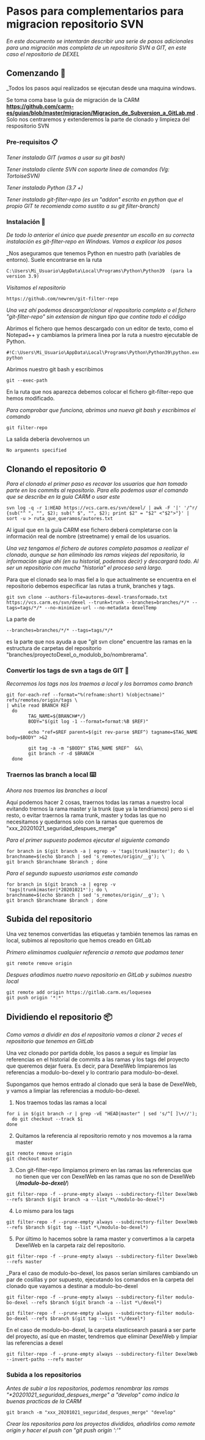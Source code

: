 # Pasos para complementarios para migracion repositorio SVN

_En este documento se intentarán describir una serie de pasos adicionales para una  migración mas completa de un repositorio SVN a GIT, en este caso el repositorio de DEXEL_

## Comenzando 🚀

_Todos los pasos aquí realizados se ejecutan desde una maquina windows.

Se toma coma base la guía de migración de la CARM **https://github.com/carm-es/guias/blob/master/migracion/Migracion_de_Subversion_a_GitLab.md** .
Solo nos centraremos y extenderemos la parte de clonado y limpieza del respositorio SVN


### Pre-requisitos 📋

_Tener instalado GIT (vamos a usar su git bash)_

_Tener instalado cliente SVN con soporte linea de comandos (Vg: TortoiseSVN)_

_Tener instalado Python (3.7 +)_

_Tener instalado git-filter-repo (es un "addon" escrito en python que el propio GIT te recomienda como sustito a su git filter-branch)_


### Instalación 🔧

_De todo lo anterior el único que puede presentar un escollo en su correcta instalación es git-filter-repo en Windows. Vamos a explicar los pasos_

_Nos aseguramos que tenemos Python en nuestro path (variables de entorno). Suele encontrarse en la ruta

```
C:\Users\Mi_Usuario\AppData\Local\Programs\Python\Python39  (para la version 3.9)
```

_Visitamos el repositorio_

```
https://github.com/newren/git-filter-repo
```

_Una vez ahí podemos descargar/clonar el repositorio completo o el fichero "git-filter-repo" sin extension de ningun tipo que contine todo el código_

Abrimos el fichero que hemos descargado con un editor de texto, como el Notepad++ y cambiamos la primera linea por la ruta a nuestro ejecutable de Python.
```
#!C:\Users\Mi_Usuario\AppData\Local\Programs\Python\Python39\python.exe python
```

Abrimos nuestro git bash y escribimos
```
git --exec-path
```

En la ruta que nos aparezca debemos colocar el fichero git-filter-repo que hemos modificado.

_Para comprobar que funciona, abrimos una nueva git bash y escribimos el comando_

```
git filter-repo
```
La salida debería devolvernos un 

```
No arguments specified
```


## Clonando el repositorio ⚙️

_Para el clonado el primer paso es recavar los usuarios que han tomado parte en los commits al repositorio. Para ello podemos usar el comando que se describe en la guía CARM o usar este_

```
svn log -q -r 1:HEAD https://vcs.carm.es/svn/dexel/ | awk -F '|' '/^r/ {sub("^ ", "", $2); sub(" $", "", $2); print $2" = "$2" <"$2">"}' | sort -u > ruta_que_queramos/autores.txt
```

Al igual que en la guía CARM ese fichero deberá completarse con la información real de nombre (streetname) y email de los usuarios.

_Una vez tengamos el fichero de autores completo pasamos a realizar el clonado, aunque se han eliminado las ramas viejeas del repositorio, la información sigue ahí (en su historial, podemos decir) y descargará todo. Al ser un repositorio con mucha "historia" el proceso será largo._
 
Para que el clonado sea lo mas fiel a lo que actualmente se encuentra en el repositorio debemos especificar las rutas a trunk, branches y tags.

```
git svn clone --authors-file=autores-dexel-transformado.txt https://vcs.carm.es/svn/dexel --trunk=trunk --branches=branches/*/* --tags=tags/*/* --no-minimize-url --no-metadata dexelTemp
```

La parte de 
```
--branches=branches/*/* --tags=tags/*/*
```
es la parte que nos ayuda a que "git svn clone" encuentre las ramas en la estructura de carpetas del repositorio "branches/proyectoDexel_o_modulob_bo/nombrerama".



### Convertir los tags de svn a tags de GIT 🔩

_Recorremos los tags nos los traemos a local y los borramos como branch_

```
git for-each-ref --format="%(refname:short) %(objectname)" refs/remotes/origin/tags \
| while read BRANCH REF
  do
        TAG_NAME=${BRANCH#*/}
        BODY="$(git log -1 --format=format:%B $REF)"

        echo "ref=$REF parent=$(git rev-parse $REF^) tagname=$TAG_NAME body=$BODY" >&2

        git tag -a -m "$BODY" $TAG_NAME $REF^  &&\
        git branch -r -d $BRANCH
  done
```

### Traernos las branch a local ⌨️

_Ahora nos traemos las branches a local_

Aquí podemos hacer 2 cosas, traernos todas las ramas a nuestro local evitando trernos la rama master y la trunk (que ya la tendriamos) pero si el resto, o evitar traernos la rama trunk, master y todas las que no necesitamos y quedarnos solo con la ramas que queremos de "xxx_20201021_seguridad_despues_merge"

_Para el primer supuesto podemos ejecutar el siguiente comando_

```
for branch in $(git branch -a | egrep -v 'tags|trunk|master'); do \
branchname=$(echo $branch | sed 's_remotes/origin/__g'); \
git branch $branchname $branch ; done
```

_Para el segundo supuesto usariamos este comando_

```
for branch in $(git branch -a | egrep -v 'tags|trunk|master|*20201021*'); do \
branchname=$(echo $branch | sed 's_remotes/origin/__g'); \
git branch $branchname $branch ; done
```

## Subida del repositorio

Una vez tenemos convertidas las etiquetas y también tenemos las ramas en local, subimos al repositorio que hemos creado en GitLab

_Primero eliminamos cualquier referencia a remoto que podamos tener_

```
git remote remove origin
```

_Despues añadimos nuetro nuevo repositorio en GitLab y subimos nuestro local_

```
git remote add origin https://gitlab.carm.es/loquesea
git push origin '*:*'
```

## Dividiendo el repositorio 📦

_Como vamos a dividir en dos el repositorio vamos a clonar 2 veces el repositorio que tenemos en GitLab_

Una vez clonado por partida doble, los pasos a seguir es limpiar las referencias en el historial de commits a las ramas y los tags del proyecto que queremos dejar fuera. Es decir, para DexelWeb limpiaremos las referencias a modulo-bo-dexel y lo contrario para modulo-bo-dexel.

Supongamos que hemos entrado al clonado que será la base de DexelWeb, y vamos a limpiar las referencias a modulo-bo-dexel.
1. Nos traemos todas las ramas a local
```
for i in $(git branch -r | grep -vE "HEAD|master" | sed 's/^[ ]\+//');
  do git checkout --track $i
done
```

2. Quitamos la referencia al repositorio remoto y nos movemos a la rama master

```
git remote remove origin
git checkout master 
```

3. Con git-filter-repo limpiamos primero en las ramas las referencias que no tienen que ver con DexelWeb en las ramas que no son de DexelWeb (***/modulo-bo-dexel/***)

```
git filter-repo -f --prune-empty always --subdirectory-filter DexelWeb --refs $branch $(git branch -a --list *\/modulo-bo-dexel*)
```

4. Lo mismo para los tags

```
git filter-repo -f --prune-empty always --subdirectory-filter DexelWeb --refs $branch $(git tag --list *\/modulo-bo-dexel*)
```

5. Por último lo hacemos sobre la rama master y convertimos a la carpeta DexelWeb en la carpeta raiz del repositorio.

```
git filter-repo -f --prune-empty always --subdirectory-filter DexelWeb --refs master
```

_Para el caso de modulo-bo-dexel, los pasos serían similares cambiando un par de cosillas y por supuesto, ejecutando los comandos en la carpeta del clonado que vayamos a destinar a modulo-bo-dexel

```
git filter-repo -f --prune-empty always --subdirectory-filter modulo-bo-dexel --refs $branch $(git branch -a --list *\/dexel*)

git filter-repo -f --prune-empty always --subdirectory-filter modulo-bo-dexel --refs $branch $(git tag --list *\/dexel*)
```
En el caso de modulo-bo-dexel, la carpeta elasticsearch pasará a ser parte del proyecto, así que en master, tendremos que eliminar DexelWeb y limpiar las referencias a dexel
```
git filter-repo -f --prune-empty always --subdirectory-filter DexelWeb --invert-paths --refs master
```

### Subida a los repositorios

_Antes de subir a los repositorios, podemos renombrar las ramas "*20201021_seguridad_despues_merge" a "develop" como indica la buenas practicas de la CARM_

```
git branch -m "xxx_20201021_seguridad_despues_merge" "develop"
```

_Crear los repositorios para los proyectos divididos, añadirlos como remote origin y hacer el push con "git push origin '*:*'"_
